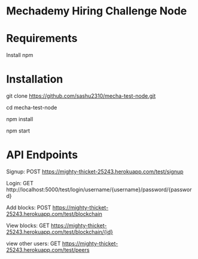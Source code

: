 # Mechademy Hiring Challenge Node

# Requirements

Install npm 

# Installation

git clone https://github.com/sashu2310/mecha-test-node.git

cd mecha-test-node

npm install 

npm start

# API Endpoints

Signup: POST https://mighty-thicket-25243.herokuapp.com/test/signup

Login: GET http://localhost:5000/test/login/username/{username}/password/{password}

Add blocks: POST https://mighty-thicket-25243.herokuapp.com/test/blockchain

View blocks: GET https://mighty-thicket-25243.herokuapp.com/test/blockchain/{id}

view other users: GET https://mighty-thicket-25243.herokuapp.com/test/peers
